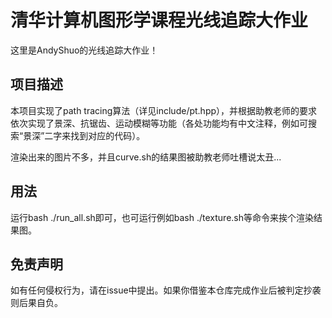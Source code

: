 # 清华计算机图形学课程光线追踪大作业

这里是AndyShuo的光线追踪大作业！



## 项目描述

本项目实现了path tracing算法（详见include/pt.hpp），并根据助教老师的要求依次实现了景深、抗锯齿、运动模糊等功能（各处功能均有中文注释，例如可搜索“景深”二字来找到对应的代码）。

渲染出来的图片不多，并且curve.sh的结果图被助教老师吐槽说太丑...



## 用法

运行bash ./run_all.sh即可，也可运行例如bash ./texture.sh等命令来挨个渲染结果图。



## 免责声明

如有任何侵权行为，请在issue中提出。如果你借鉴本仓库完成作业后被判定抄袭则后果自负。
